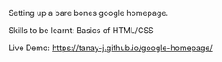 Setting up a bare bones google homepage.

Skills to be learnt: Basics of HTML/CSS

Live Demo:  https://tanay-j.github.io/google-homepage/
